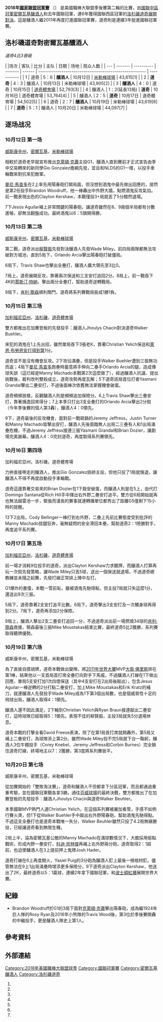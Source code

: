 **2018年[國家聯盟冠軍賽](https://zh.wikipedia.org/wiki/國家聯盟冠軍賽 "wikilink")** （） 是美國職棒大聯盟季後賽第二輪的比賽，由[國聯中區冠軍](../Page/國家聯盟中區.md "wikilink")[密爾瓦基釀酒人](../Page/密爾瓦基釀酒人.md "wikilink")和去年國聯冠軍，連6年獲得國聯西區冠軍的[洛杉磯道奇展開對決](https://zh.wikipedia.org/wiki/洛杉磯道奇 "wikilink")。這是釀酒人繼2011年再度打進國聯冠軍賽，道奇則是連續3年挺進國聯冠軍賽。

## 洛杉磯道奇對密爾瓦基釀酒人

*道奇4比3晉級*

| |场次 | 客队      | 比分         | 主队      | 日期     | 场地                                                      | 观众人数        |
| --- | ------- | ---------- | ------- | ------ | ------------------------------------------------------- | ----------- |
| 1   | 道奇      | 5：6        | **釀酒人** | 10月12日 | [米勒棒球場](https://zh.wikipedia.org/wiki/米勒棒球場 "wikilink") | 43,615\[1\] |
| 2   | **道奇**  | 4：3        | 釀酒人     | 10月13日 | 米勒棒球場                                                   | 43,905\[2\] |
| 3   | **釀酒人** | 4：0        | 道奇      | 10月15日 | [道奇體育場](../Page/道奇體育場.md "wikilink")                    | 52,793\[3\] |
| 4   | 釀酒人     | 1：2(延長13局) | **道奇**  | 10月16日 | 道奇體育場                                                   | 53,764\[4\] |
| 5   | 釀酒人     | 2：5        | **道奇**  | 10月17日 | 道奇體育場                                                   | 54,502\[5\] |
| 6   | 道奇      | 2：7        | **釀酒人** | 10月19日 | 米勒棒球場                                                   | 43,619\[6\] |
| 7   | **道奇**  | 5：1        | 釀酒人     | 10月20日 | 米勒棒球場                                                   | 44,097\[7\] |

## 逐场战况

### 10月12日 第一场

[威斯康辛州](../Page/威斯康辛州.md "wikilink")，[密爾瓦基](https://zh.wikipedia.org/wiki/密爾瓦基 "wikilink")，[米勒棒球場](https://zh.wikipedia.org/wiki/米勒棒球場 "wikilink")

相較於道奇老早就宣布推出[克萊頓·克蕭](../Page/克萊頓·克蕭.md "wikilink")主投G1，釀酒人直到賽前才正式宣告由季中交易轉來的新同學Gio Gonzalez擔綱先發，並且和NLDS的G1一樣，以投手車輪戰來對抗來犯敵軍。

[曼尼·馬查多](../Page/曼尼·馬查多.md "wikilink")在2上率先用陽春砲打開局面，但沒想到酒鬼中最先做出回應的，居然是第2任投手Brandon Woodruff，他一棒轟出中外野大牆，點燃酒鬼反攻氣焰。前一戰表現出色的Clayton Kershaw，本戰僅投3+局就丟了5分黯然退場。

7下Jesús Aguilar補上非常關鍵的陽春砲，讓道奇雖然在8、9兩個半局都有分數進帳，卻無法翻盤成功。最終酒鬼以6：5旗開得勝。

### 10月13日 第二场

[威斯康辛州](../Page/威斯康辛州.md "wikilink")，[密爾瓦基](https://zh.wikipedia.org/wiki/密爾瓦基 "wikilink")，[米勒棒球場](https://zh.wikipedia.org/wiki/米勒棒球場 "wikilink")

第二戰，道奇派出[柳賢振](../Page/柳賢振.md "wikilink")先發對決釀酒人先發Wade Miley。前四局兩隊都無法攻破對方城池，直到5局下，Orlando Arcia擊出陽春砲打破僵局。

6局下，Travis Shaw也擊出全壘打，釀酒人擴大領先至3比0。

7局上，道奇展開反攻，靠著兩次保送和三支安打追回2分。8局上，前一戰吞下4K的[賈斯汀·特納](../Page/賈斯汀·特納.md "wikilink")，擊出兩分全壘打，幫助道奇逆轉戰局。

9局下，[肯利·簡森](../Page/肯利·簡森.md "wikilink")順利關門，道奇將系列賽戰局扳成1勝1負。

### 10月15日 第三场

[加利福尼亞州](https://zh.wikipedia.org/wiki/加利福尼亞州 "wikilink")，[洛杉磯](https://zh.wikipedia.org/wiki/洛杉磯 "wikilink")，[道奇體育場](../Page/道奇體育場.md "wikilink")

雙方都推出在加賽登板的先發投手：釀酒人Jhoulys Chacin對決道奇Walker Buehler。

來犯的酒鬼在1上先出招，雖然單局吞下3張老K，靠著Christian Yelich保送和[萊恩·布勞恩安打得到第](https://zh.wikipedia.org/wiki/萊恩·布勞恩 "wikilink")1分。

道奇並不是沒有機會反攻。2下攻佔滿壘，但是投手Walker Buehler遭到三振無功而返；4局下[曼尼·馬查多](../Page/曼尼·馬查多.md "wikilink")跑壘時蓄意將手伸向二壘手Orlando Arcia的腿，造成傳球失誤（這已經是Manny Machado本戰第2次這麼做了），經過釀酒人抗議、提出挑戰後，裁判改判雙殺成立，道奇攻勢再度瓦解；5下道奇該局首位打者Yasmani Grandal擊出二壘安打，不過後面棒次依舊無法掌握機會破蛋。

道奇頻頻放槍，反觀釀酒人則是頻頻追加保險分。6上Travis Shaw擊出三壘安打，靠著捕逸回來得分；7上本季只打出3支全壘打的Orlando Arcia擊出2分砲（今年季後賽的個人第3轟），釀酒人4：0領先。

9下，道奇最後的反攻機會，面對前一戰砸鍋的Jeremy Jeffress，Justin Turner和Manny Machado皆擊出安打，釀酒人先後面臨無人出局二三壘有人和1出局滿壘危機，不過Jeremy Jeffress接連三振Yasmani Grandal和Brian Dozier，讓劇場完美謝幕。釀酒人4：0完封道奇，再度取得系列賽領先。

### 10月16日 第四场

加利福尼亞州，洛杉磯，道奇體育場

力拚直接帶走的釀酒人，推出Gio Gonzalez掛帥主投，但他只投了1局就傷退，讓釀酒人不得不再度啟動投手車輪戰。

道奇這邊靠著交易來的Brian Dozier在1下敲安破蛋，而釀酒人則是在5上，由代打Domingo Santana從Rich Hill手中揮出右外野二壘安打追平。雙方從6局開始就再也無法越雷池一步，緊張而漫長的賽事就連轉播單位都秀出了距離G5僅剩下15小時的提醒。

13下2出局，Cody Bellinger一棒打到右外野，二壘上先前比賽態度受到批評的Manny Machado拔腿狂奔，毫無疑問的安全滑回本壘，幫助道奇2：1險勝對手，再度追平系列賽。

### 10月17日 第五场

[加利福尼亞州](https://zh.wikipedia.org/wiki/加利福尼亞州 "wikilink")，[洛杉磯](https://zh.wikipedia.org/wiki/洛杉磯 "wikilink")，[道奇體育場](../Page/道奇體育場.md "wikilink")

前一場才消耗9位投手的道奇，派出Clayton Kershaw力求聽牌，而釀酒人打算再玩一次假先發策略，讓Wade Miley只丟5球，送出一個保送就退場，不過道奇總教練並未隨之起舞，先發打線正常排上陣中左打。

G1爆炸的書僮，本戰一雪前恥，雖被酒鬼先馳得點，但主投7局就只失這麼1分，還送出9次三振。

5局下，道奇靠著2支安打追平比數。6局下，道奇擊出3支安打及一次觸身球再得到2分。7局下，道奇再添加2分保險。

9局上，釀酒人擊出2支二壘安打追回一分，不過道奇派出前一場燃燒34球的[肯利·簡森](../Page/肯利·簡森.md "wikilink")救援，簡森最後三振Mike Moustakas結束比賽，最終道奇5比2獲勝，系列賽取得聽牌優勢。

### 10月19日 第六场

威斯康辛州，密爾瓦基，米勒棒球場

為了直接自摸胡牌，道奇本戰做出變陣，將[2011年世界大賽](../Page/2011年世界大賽.md "wikilink")MVP[大衛·佛里斯](../Page/大衛·佛里斯.md "wikilink")排在第1棒，結果他以一支首局首打席全壘打向對手下馬威，不過釀酒人打線在1下做出回應，單局5支安打加1次四壞保送（其中4支安打在2出局後敲出），包含Jesus Aguilar一棒逆轉的2分打點二壘安打，加上Mike Moustakas和Erik Kratz的補刀，就連釀酒人先發投手Wade Miley成為1下第3個出局數，也是個威脅性十足的飛球出局，釀酒人取得4：1領先。

釀酒人還不因此滿足，2下輪到Christian Yelich與Ryan Braun接連敲出二壘安打，這時球隊已經取得5：1領先。表現不佳的柳賢振，主投3局就失5分退場休息。

道奇本戰的打擊全看David Freese表演，除了在第1局首打席就開轟外，第5局又補上二壘安打，為球隊添上第2分。雖然Wade Miley投不完5局就下台一鞠躬，釀酒人3位牛棚投手（Corey Knebel、Jeremy Jeffress和Corbin Burnes）完全鎖住道奇打線，終場地主以7：2獲勝，第3度將系列賽扳平。

### 10月20日 第七场

威斯康辛州，密爾瓦基，米勒棒球場

從加賽開始的「雙敗淘汰賽」，道奇和釀酒人不但都拿下分區冠軍，而且都通過重重考驗，並在國聯冠軍戰各拿3勝。通往[芬威球場](../Page/芬威球場.md "wikilink")的最終決戰，雙方都推出了在加賽登板的先發投手：釀酒人Jhoulys Chacin與道奇Walker Beuhler。

本季國聯MVP熱門人選Christian Yelich，在這個系列賽被嚴加看管，手感不如例行賽火燙，但1下從Walker Buehler手中敲出右外野陽春砲，幫助酒鬼先馳得點。不過這支全壘打也是道奇本戰唯一失分，Walker Beuhler雖然只投了4.2局無緣勝投，已經讓道奇看到無限生機。

2局上半，淪為密爾瓦基公敵的Manny Machado在滿球數情況下，大膽採用偷點戰術，形成內野一壘安打，[科迪·貝林傑](../Page/科迪·貝林傑.md "wikilink")再補上右外野兩分砲，道奇取得2：1超前，也迫使釀酒人在3上提前押上鬼牌Josh Hader。

道奇打線在6上再度開火，Yasiel Puig的3分砲為釀酒人釘上最後一根棺材釘。儘管無法在9上1出局滿壘時增添更多保險分，9下道奇派出Clayton Kershaw，他送出了2K，最終道奇以5：1贏球，連續2年拿下國聯冠軍，和[波士頓紅襪](../Page/波士頓紅襪.md "wikilink")展開世界大賽。

## 紀錄

  - Brandon Woodruff於G1的3局下面對[克萊頓·克蕭](../Page/克萊頓·克蕭.md "wikilink")擊出陽春砲，成為繼1924年巨人隊的Rosy Ryan及2016年小熊隊的Travis Wood後，第3位於季後賽開轟的中繼投手，更是釀酒人隊史上第1人。

## 參考資料

## 外部連結

[Category:2018年美國職棒大聯盟球季](https://zh.wikipedia.org/wiki/Category:2018年美國職棒大聯盟球季 "wikilink") [Category:國聯冠軍賽](https://zh.wikipedia.org/wiki/Category:國聯冠軍賽 "wikilink") [Category:密爾瓦基釀酒人](https://zh.wikipedia.org/wiki/Category:密爾瓦基釀酒人 "wikilink") [Category:洛杉磯道奇](https://zh.wikipedia.org/wiki/Category:洛杉磯道奇 "wikilink")

1.
2.
3.
4.
5.
6.
7.